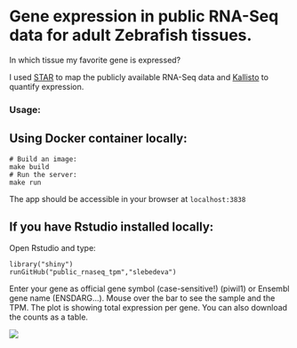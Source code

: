 # Gene expression in public RNA-Seq data for adult Zebrafish tissues.

In which tissue my favorite gene is expressed?

I used [STAR](https://github.com/alexdobin/STAR) to map the publicly available RNA-Seq data and [Kallisto](https://github.com/pachterlab/kallisto) to quantify expression.

### Usage:

## Using Docker container locally:

```
# Build an image:
make build
# Run the server:
make run
```
The app should be accessible in your browser at `localhost:3838`

## If you have Rstudio installed locally:

Open Rstudio and type:
```{r}
library("shiny")
runGitHub("public_rnaseq_tpm","slebedeva")
```

Enter your gene as official gene symbol (case-sensitive!) (piwil1) or Ensembl gene name (ENSDARG...).
Mouse over the bar to see the sample and the TPM. The plot is showing total expression per gene.
You can also download the counts as a table.

![](Screenshot.png)


